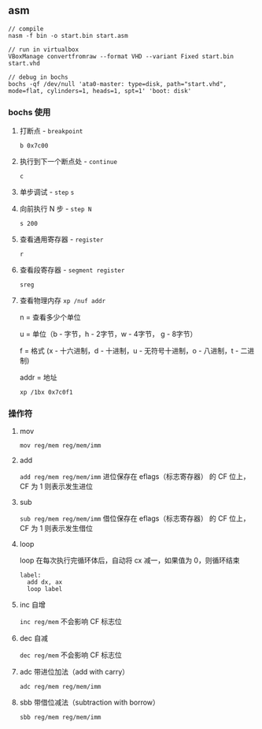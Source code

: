 ## asm

```
// compile
nasm -f bin -o start.bin start.asm

// run in virtualbox
VBoxManage convertfromraw --format VHD --variant Fixed start.bin start.vhd

// debug in bochs
bochs -qf /dev/null 'ata0-master: type=disk, path="start.vhd", mode=flat, cylinders=1, heads=1, spt=1' 'boot: disk'
```

### bochs 使用

1. 打断点 - `breakpoint`

    `b 0x7c00`

2. 执行到下一个断点处 - `continue`

    `c`

3. 单步调试 - `step`
    `s`

3. 向前执行 N 步 - `step N`

    `s 200`

4. 查看通用寄存器 - `register`

    `r`

5. 查看段寄存器 - `segment register`

    `sreg`

6. 查看物理内存 `xp /nuf addr`

    n = 查看多少个单位

    u = 单位（b - 字节，h - 2字节，w - 4字节， g - 8字节）

    f = 格式 (x - 十六进制，d - 十进制，u - 无符号十进制，o - 八进制，t - 二进制)

    addr = 地址

    `xp /1bx 0x7c0f1`

### 操作符

1. mov

    `mov reg/mem reg/mem/imm`

2. add

    `add reg/mem reg/mem/imm` 进位保存在 eflags（标志寄存器） 的 CF 位上，CF 为 1 则表示发生进位

3. sub

    `sub reg/mem reg/mem/imm` 借位保存在 eflags（标志寄存器） 的 CF 位上，CF 为 1 则表示发生借位

4. loop

    loop 在每次执行完循环体后，自动将 cx 减一，如果值为 0，则循环结束

    ```
    label:
      add dx, ax
      loop label
    ```

5. inc 自增

    `inc reg/mem` 不会影响 CF 标志位

6. dec 自减

    `dec reg/mem` 不会影响 CF 标志位

7. adc 带进位加法（add with carry）

    `adc reg/mem reg/mem/imm`

8. sbb 带借位减法（subtraction with borrow）

    `sbb reg/mem reg/mem/imm`
